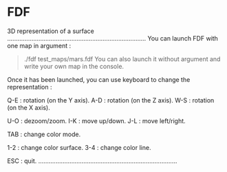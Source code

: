 # FDF
3D representation of a surface
................................................................................
You can launch FDF with one map in argument :
> ./fdf test_maps/mars.fdf
You can also launch it without argument and write your own map in the console.

Once it has been launched, you can use keyboard to change the representation :

Q-E : rotation (on the Y axis).
A-D : rotation (on the Z axis).
W-S : rotation (on the X axis).

U-O : dezoom/zoom.
I-K : move up/down.
J-L : move left/right.

TAB : change color mode.

1-2 : change color surface.
3-4 : change color line.

ESC : quit.
................................................................................
